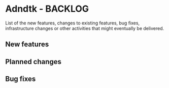 # Adndtk - BACKLOG
 
List of the new features, changes to existing features, bug fixes, infrastructure changes or other activities that might eventually be delivered.

## New features

## Planned changes

## Bug fixes